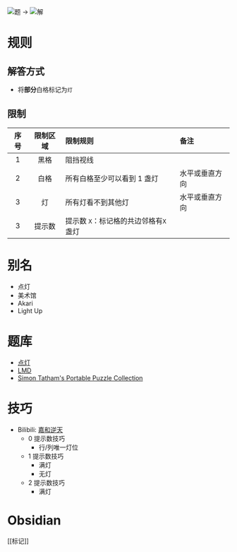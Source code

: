 ![题](http://wiki.logic-masters.de/images/6/60/Akari-A150px.png) ->
![解](http://wiki.logic-masters.de/images/e/e8/Akari-L150px.png)

# 规则

## 解答方式

- 将**部分**白格标记为`灯`

## 限制

| 序号  | 限制区域 | 限制规则                   | 备注      |
|:---:|:----:|:-----------------------|:--------|
|  1  |  黑格  | 阻挡视线                   |         |
|  2  |  白格  | 所有白格至少可以看到 1 盏灯        | 水平或垂直方向 |
|  3  |  灯   | 所有灯看不到其他灯              | 水平或垂直方向 |
|  3  | 提示数  | 提示数 `X`：标记格的共边邻格有`X`盏灯 |         |

# 别名

- 点灯
- 美术馆
- Akari
- Light Up

# 题库

- [点灯](https://cn.puzzle-light-up.com/)
- [LMD](https://logic-masters.de/Raetselportal/Suche/erweitert.php?chlang=en&tag_id=3041)
- [Simon Tatham's Portable Puzzle Collection](https://www.chiark.greenend.org.uk/~sgtatham/puzzles/js/lightup.html)

# 技巧

- Bilibili: [嘉和逆天](https://www.bilibili.com/read/cv15350295)
  - 0 提示数技巧
    - 行/列唯一灯位
  - 1 提示数技巧
    - 满灯
    - 无灯
  - 2 提示数技巧
    - 满灯

# Obsidian

[[标记]]
